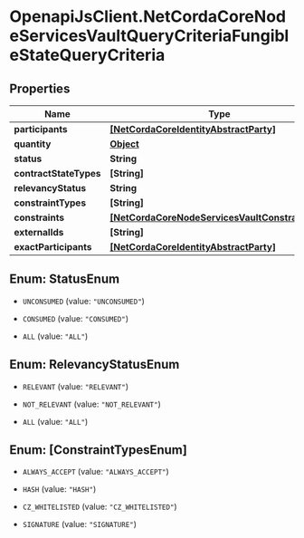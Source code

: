 # OpenapiJsClient.NetCordaCoreNodeServicesVaultQueryCriteriaFungibleStateQueryCriteria

## Properties

Name | Type | Description | Notes
------------ | ------------- | ------------- | -------------
**participants** | [**[NetCordaCoreIdentityAbstractParty]**](NetCordaCoreIdentityAbstractParty.md) |  | [optional] 
**quantity** | [**Object**](.md) |  | [optional] 
**status** | **String** |  | 
**contractStateTypes** | **[String]** |  | [optional] 
**relevancyStatus** | **String** |  | 
**constraintTypes** | **[String]** |  | 
**constraints** | [**[NetCordaCoreNodeServicesVaultConstraintInfo]**](NetCordaCoreNodeServicesVaultConstraintInfo.md) |  | 
**externalIds** | **[String]** |  | 
**exactParticipants** | [**[NetCordaCoreIdentityAbstractParty]**](NetCordaCoreIdentityAbstractParty.md) |  | [optional] 



## Enum: StatusEnum


* `UNCONSUMED` (value: `"UNCONSUMED"`)

* `CONSUMED` (value: `"CONSUMED"`)

* `ALL` (value: `"ALL"`)





## Enum: RelevancyStatusEnum


* `RELEVANT` (value: `"RELEVANT"`)

* `NOT_RELEVANT` (value: `"NOT_RELEVANT"`)

* `ALL` (value: `"ALL"`)





## Enum: [ConstraintTypesEnum]


* `ALWAYS_ACCEPT` (value: `"ALWAYS_ACCEPT"`)

* `HASH` (value: `"HASH"`)

* `CZ_WHITELISTED` (value: `"CZ_WHITELISTED"`)

* `SIGNATURE` (value: `"SIGNATURE"`)




